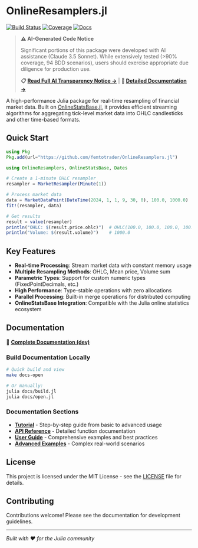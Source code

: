# OnlineResamplers.jl

[![Build Status](https://github.com/femtotrader/OnlineResamplers.jl/workflows/CI/badge.svg)](https://github.com/femtotrader/OnlineResamplers.jl/actions)
[![Coverage](https://codecov.io/gh/femtotrader/OnlineResamplers.jl/branch/main/graph/badge.svg)](https://codecov.io/gh/femtotrader/OnlineResamplers.jl)
[![Docs](https://img.shields.io/badge/docs-dev-blue.svg)](https://femtotrader.github.io/OnlineResamplers.jl)

> **⚠️ AI-Generated Code Notice**
>
> Significant portions of this package were developed with AI assistance (Claude 3.5 Sonnet). While extensively tested (>90% coverage, 94 BDD scenarios), users should exercise appropriate due diligence for production use.
>
> **📋 [Read Full AI Transparency Notice →](AI_NOTICE.md)** | **📖 [Detailed Documentation →](https://femtotrader.github.io/OnlineResamplers.jl/dev/ai_transparency/)**

A high-performance Julia package for real-time resampling of financial market data. Built on [OnlineStatsBase.jl](https://github.com/joshday/OnlineStatsBase.jl), it provides efficient streaming algorithms for aggregating tick-level market data into OHLC candlesticks and other time-based formats.

## Quick Start

```julia
using Pkg
Pkg.add(url="https://github.com/femtotrader/OnlineResamplers.jl")
```

```julia
using OnlineResamplers, OnlineStatsBase, Dates

# Create a 1-minute OHLC resampler
resampler = MarketResampler(Minute(1))

# Process market data
data = MarketDataPoint(DateTime(2024, 1, 1, 9, 30, 0), 100.0, 1000.0)
fit!(resampler, data)

# Get results
result = value(resampler)
println("OHLC: $(result.price.ohlc)")  # OHLC(100.0, 100.0, 100.0, 100.0)
println("Volume: $(result.volume)")    # 1000.0
```

## Key Features

- **Real-time Processing**: Stream market data with constant memory usage
- **Multiple Resampling Methods**: OHLC, Mean price, Volume sum
- **Parametric Types**: Support for custom numeric types (FixedPointDecimals, etc.)
- **High Performance**: Type-stable operations with zero allocations
- **Parallel Processing**: Built-in merge operations for distributed computing
- **OnlineStatsBase Integration**: Compatible with the Julia online statistics ecosystem

## Documentation

📖 **[Complete Documentation (dev)](https://femtotrader.github.io/OnlineResamplers.jl/dev/)**

### Build Documentation Locally

```bash
# Quick build and view
make docs-open

# Or manually:
julia docs/build.jl
julia docs/open.jl
```

### Documentation Sections

- **[Tutorial](docs/tutorial.md)** - Step-by-step guide from basic to advanced usage
- **[API Reference](docs/api_reference.md)** - Detailed function documentation
- **[User Guide](docs/user_guide.md)** - Comprehensive examples and best practices
- **[Advanced Examples](examples/)** - Complex real-world scenarios

## License

This project is licensed under the MIT License - see the [LICENSE](LICENSE) file for details.

## Contributing

Contributions welcome! Please see the documentation for development guidelines.

---

*Built with ❤️ for the Julia community*
